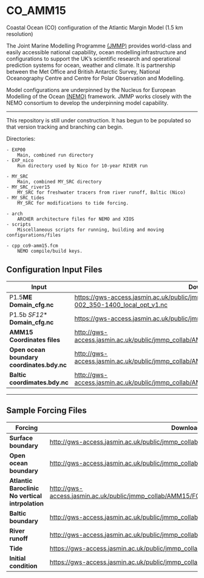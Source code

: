 # CO_AMM15
Coastal Ocean (CO) configuration of the Atlantic Margin Model (1.5 km resolution)

The Joint Marine Modelling Programme [(JMMP)](https://www.metoffice.gov.uk/research/approach/collaboration/joint-marine-modelling-programme) provides world-class and easily accessible national capability, ocean modelling infrastructure and configurations to support the UK’s scientific research and operational prediction systems for ocean, weather and climate. It is partnership between the Met Office and British Antarctic Survey, National Oceanography Centre and Centre for Polar Observation and Modelling.

Model configurations are underpinned by the Nucleus for European Modelling of the Ocean [(NEMO)](https://www.nemo-ocean.eu) framework. JMMP works closely with the NEMO consortium to develop the underpinning model capability. 

---

This repository is still under construction. It has begun to be populated so that version tracking and branching can begin. 

Directories:

	- EXP00
		Main, combined run directory
	- EXP_nico
		Run directory used by Nico for 10-year RIVER run

	- MY_SRC
		Main, combined MY_SRC directory
	- MY_SRC_river15
		MY_SRC for freshwater tracers from river runoff, Baltic (Nico)
	- MY_SRC_tides
		MY_SRC for modifications to tide forcing.
		
	- arch
		ARCHER architecture files for NEMO and XIOS
	- scripts
		Miscellaneous scripts for running, building and moving configurations/files

	- cpp_co9-amm15.fcm
		NEMO compile/build keys.


## Configuration Input Files

|  **Input** | **Download Location** |
|-------------- | -------------- |
| P1.5**ME** **Domain_cfg.nc** | https://gws-access.jasmin.ac.uk/public/jmmp_collab/AMM15/domain_cfg_sig9_itr3_MEs_01-002_350-1400_local_opt_v1.nc	 |
| P1.5b *SF12** **Domain_cfg.nc** | https://gws-access.jasmin.ac.uk/public/jmmp_collab/AMM15/GEG_SF12.nc	 |
| **AMM15 Coordinates files** | http://gws-access.jasmin.ac.uk/public/jmmp_collab/AMM15/COORDINATES/amm15.coordinates.rim15.nc	 |
| **Open ocean boundary coordinates.bdy.nc** | http://gws-access.jasmin.ac.uk/public/jmmp_collab/AMM15/COORDINATES/amm15.bdy.coordinates.rim15.nc	 |
| **Baltic coordimates.bdy.nc** | http://gws-access.jasmin.ac.uk/public/jmmp_collab/AMM15/COORDINATES/amm15.baltic.bdy.coordinates.nc	 |

---

## Sample Forcing Files

| **Forcing** | **Download Location** |
|-------------- | ------------------|
| **Surface boundary** | http://gws-access.jasmin.ac.uk/public/jmmp_collab/AMM15/FORCING/SBC/ERA5/ |
| **Open ocean boundary** | http://gws-access.jasmin.ac.uk/public/jmmp_collab/AMM15/FORCING/BDY/ |
| **Atlantic Baroclinic No vertical intrpolation** | http://gws-access.jasmin.ac.uk/public/jmmp_collab/AMM15/FORCING/BDY/EXPER_NO_VERT_BDY_SJPZ_A_AND_D/ |
| **Baltic boundary** | http://gws-access.jasmin.ac.uk/public/jmmp_collab/AMM15/FORCING/BDY/BALTIC/ |
| **River runoff** | http://gws-access.jasmin.ac.uk/public/jmmp_collab/AMM15/FORCING/RIVERS/ |
| **Tide** | https://gws-access.jasmin.ac.uk/public/jmmp_collab/AMM15/FORCING/TIDES/FES2014/ |
| **Initial condition** | https://gws-access.jasmin.ac.uk/public/jmmp_collab/AMM15/inputs/IC/ |

